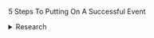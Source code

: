 5 Steps To Putting On A Successful Event
<details>
<summary>Research</summary>
  
<details>
  <summary>Define your goals and objectives</summary>
  
  * one
  * two
  
 </details>
 
 <details>
  <summary>Outline what your event will entail, and check it is feasible</summary>
  
  * aaa
  * bbb
  
 </details>

</details>

